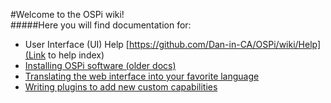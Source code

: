 #Welcome to the OSPi wiki!<br/>
#####Here you will find documentation for:

- User Interface (UI) Help [https://github.com/Dan-in-CA/OSPi/wiki/Help](Link to help index)
- [Installing OSPi software (older docs)](http://rayshobby.net/mediawiki/index.php/Python_Interval_Program_for_OSPi)
- [Translating the web interface into your favorite language](https://github.com/Dan-in-CA/OSPi/wiki/Translation-doc)
- [Writing plugins to add new custom capabilities](https://github.com/Dan-in-CA/ospi_plugins/wiki)